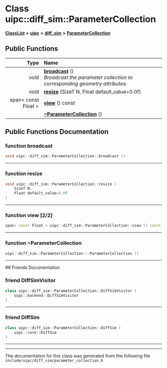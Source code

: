 

# Class uipc::diff\_sim::ParameterCollection



[**ClassList**](annotated.md) **>** [**uipc**](namespaceuipc.md) **>** [**diff\_sim**](namespaceuipc_1_1diff__sim.md) **>** [**ParameterCollection**](classuipc_1_1diff__sim_1_1_parameter_collection.md)










































## Public Functions

| Type | Name |
| ---: | :--- |
|  void | [**broadcast**](#function-broadcast) () <br>_Broadcast the parameter collection to corresponding geometry attributes._  |
|  void | [**resize**](#function-resize) (SizeT N, Float default\_value=0.0f) <br> |
|  span&lt; const Float &gt; | [**view**](#function-view-22) () const<br> |
|   | [**~ParameterCollection**](#function-parametercollection) () <br> |




























## Public Functions Documentation




### function broadcast 

```C++
void uipc::diff_sim::ParameterCollection::broadcast () 
```




<hr>



### function resize 

```C++
void uipc::diff_sim::ParameterCollection::resize (
    SizeT N,
    Float default_value=0.0f
) 
```




<hr>



### function view [2/2]

```C++
span< const Float > uipc::diff_sim::ParameterCollection::view () const
```




<hr>



### function ~ParameterCollection 

```C++
uipc::diff_sim::ParameterCollection::~ParameterCollection () 
```




<hr>## Friends Documentation





### friend DiffSimVisitor 

```C++
class uipc::diff_sim::ParameterCollection::DiffSimVisitor (
    uipc::backend::DiffSimVisitor
) 
```




<hr>



### friend DiffSim 

```C++
class uipc::diff_sim::ParameterCollection::DiffSim (
    uipc::core::DiffSim
) 
```




<hr>

------------------------------
The documentation for this class was generated from the following file `include/uipc/diff_sim/parameter_collection.h`

